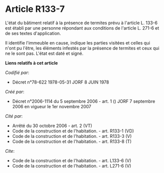 # Article R133-7

L'état du bâtiment relatif à la présence de termites prévu à l'article L. 133-6 est établi par une personne répondant aux
conditions de l'article L. 271-6 et de ses textes d'application. 

Il identifie l'immeuble en cause, indique les parties visitées et celles qui n'ont pu l'être, les éléments infestés par la
présence de termites et ceux qui ne le sont pas. L'état est daté et signé.

**Liens relatifs à cet article**

_Codifié par_:

  - Décret n°78-622 1978-05-31 JORF 8 JUIN 1978

_Créé par_:

  - Décret n°2006-1114 du 5 septembre 2006 - art. 1 () JORF 7 septembre 2006 en vigueur le 1er novembre 2007

_Cité par_:

  - Arrêté du 30 octobre 2006 - art. 2 (VT)
  - Code de la construction et de l'habitation. - art. R133-1 (VD)
  - Code de la construction et de l'habitation. - art. R133-3 (V)
  - Code de la construction et de l'habitation. - art. R133-8 (T)

_Cite_:

  - Code de la construction et de l'habitation. - art. L133-6 (V)
  - Code de la construction et de l'habitation. - art. L271-6 (V)
